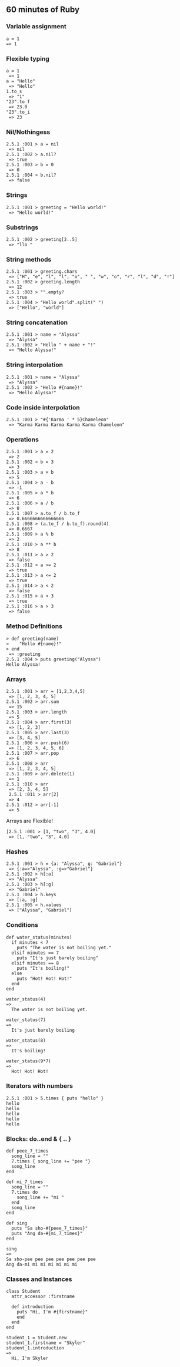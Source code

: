 ## 60 minutes of Ruby
### Variable assignment
```
a = 1
=> 1
```

### Flexible typing
```
a = 1
 => 1
a = "Hello"
 => "Hello"
1.to_s
 => "1"
"23".to_f
 => 23.0
"23".to_i
 => 23
```

### Nil/Nothingess
```
2.5.1 :001 > a = nil
 => nil
2.5.1 :002 > a.nil?
 => true
2.5.1 :003 > b = 0
 => 0
2.5.1 :004 > b.nil?
 => false
```

### Strings
```
2.5.1 :001 > greeting = "Hello world!"
 => "Hello world!"
```

### Substrings
```
2.5.1 :002 > greeting[2..5]
 => "llo "
```

### String methods
```
2.5.1 :001 > greeting.chars
 => ["H", "e", "l", "l", "o", " ", "w", "o", "r", "l", "d", "!"]
2.5.1 :002 > greeting.length
 => 12
2.5.1 :003 > "".empty?
 => true
2.5.1 :004 > "Hello world".split(" ")
 => ["Hello", "world"]
```

### String concatenation
```
2.5.1 :001 > name = "Alyssa"
 => "Alyssa"
2.5.1 :002 > "Hello " + name + "!"
 => "Hello Alyssa!"
```

### String interpolation
```
2.5.1 :001 > name = "Alyssa"
 => "Alyssa"
2.5.1 :002 > "Hello #{name}!"
 => "Hello Alyssa!"
```

### Code inside interpolation
```
2.5.1 :001 > "#{'Karma ' * 5}Chameleon"
 => "Karma Karma Karma Karma Karma Chameleon"
```

### Operations
```
2.5.1 :001 > a = 2
 => 2
2.5.1 :002 > b = 3
 => 3
2.5.1 :003 > a + b
 => 5
2.5.1 :004 > a - b
 => -1
2.5.1 :005 > a * b
 => 6
2.5.1 :006 > a / b
 => 0
2.5.1 :007 > a.to_f / b.to_f
 => 0.6666666666666666
2.5.1 :008 > (a.to_f / b.to_f).round(4)
 => 0.6667
2.5.1 :009 > a % b
 => 2
2.5.1 :010 > a ** b
 => 8
2.5.1 :011 > a > 2
 => false
2.5.1 :012 > a >= 2
 => true
2.5.1 :013 > a <= 2
 => true
2.5.1 :014 > a < 2
 => false
2.5.1 :015 > a < 3
 => true
2.5.1 :016 > a > 3
 => false
```

### Method Definitions
```
> def greeting(name)
>    "Hello #{name}!"
> end
 => :greeting
2.5.1 :004 > puts greeting("Alyssa")
Hello Alyssa!
```

### Arrays
```
2.5.1 :001 > arr = [1,2,3,4,5]
 => [1, 2, 3, 4, 5]
2.5.1 :002 > arr.sum
 => 15
2.5.1 :003 > arr.length
 => 5
2.5.1 :004 > arr.first(3)
 => [1, 2, 3]
2.5.1 :005 > arr.last(3)
 => [3, 4, 5]
2.5.1 :006 > arr.push(6)
 => [1, 2, 3, 4, 5, 6]
2.5.1 :007 > arr.pop
 => 6
2.5.1 :008 > arr
 => [1, 2, 3, 4, 5]
2.5.1 :009 > arr.delete(1)
 => 1
2.5.1 :010 > arr
 => [2, 3, 4, 5]
 2.5.1 :011 > arr[2]
 => 4
2.5.1 :012 > arr[-1]
 => 5
```

Arrays are Flexible!
```
[2.5.1 :001 > [1, "two", "3", 4.0]
 => [1, "two", "3", 4.0]
```


### Hashes
```
2.5.1 :001 > h = {a: "Alyssa", g: "Gabriel"}
 => {:a=>"Alyssa", :g=>"Gabriel"}
2.5.1 :002 > h[:a]
 => "Alyssa"
2.5.1 :003 > h[:g]
 => "Gabriel"
2.5.1 :004 > h.keys
 => [:a, :g]
2.5.1 :005 > h.values
 => ["Alyssa", "Gabriel"]
```

### Conditions
```
def water_status(minutes)
  if minutes < 7
    puts "The water is not boiling yet."
  elsif minutes == 7
    puts "It's just barely boiling"
  elsif minutes == 8
    puts "It's boiling!"
  else
    puts "Hot! Hot! Hot!"
  end
end

water_status(4)
=>
  The water is not boiling yet.

water_status(7)
=>
  It's just barely boiling

water_status(8)
=>
  It's boiling!

water_status(9*7)
=>
  Hot! Hot! Hot!
```

### Iterators with numbers
```
2.5.1 :001 > 5.times { puts "hello" }
hello
hello
hello
hello
hello
```

### Blocks: do..end & { .. }
```
def peee_7_times
  song_line = ""
  7.times { song_line += "pee "}
  song_line
end

def mi_7_times
  song_line = ""
  7.times do
    song_line += "mi "
  end
  song_line
end

def sing
  puts "Sa sho-#{peee_7_times}"
  puts "Ang da-#{mi_7_times}"
end

sing
=>
Sa sho-pee pee pee pee pee pee pee
Ang da-mi mi mi mi mi mi mi
```

### Classes and Instances
```
class Student
  attr_accessor :firstname

  def introduction
    puts "Hi, I'm #{firstname}"
    end
  end
end

student_1 = Student.new
student_1.firstname = "Skyler"
student_1.introduction
=>
  Hi, I'm Skyler
```

